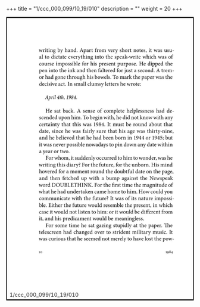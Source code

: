 +++
title = "1/ccc_000_099/10_19/010"
description = ""
weight = 20
+++

<table style="border:2px solid black;max-width:800px;max-height:800px;" 
><tr><td><img class="center-fit-jpg"
src="/jpg_/out_jpg_1984__010.jpg"  >1/ccc_000_099/10_19/010</img></td></tr></table>